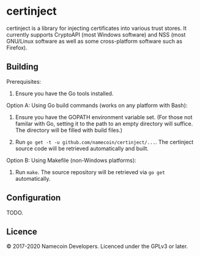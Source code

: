 # certinject

certinject is a library for injecting certificates into various trust stores.  It currently supports CryptoAPI (most Windows software) and NSS (most GNU/Linux software as well as some cross-platform software such as Firefox).

## Building

Prerequisites:

1. Ensure you have the Go tools installed.

Option A: Using Go build commands (works on any platform with Bash):

1. Ensure you have the GOPATH environment variable set. (For those not
   familar with Go, setting it to the path to an empty directory will suffice.
   The directory will be filled with build files.)

2. Run `go get -t -u github.com/namecoin/certinject/...`. The certinject source code will be
   retrieved automatically and built.

Option B: Using Makefile (non-Windows platforms):

1. Run `make`. The source repository will be retrieved via `go get`
   automatically.

## Configuration

TODO.

## Licence

© 2017-2020 Namecoin Developers.  Licenced under the GPLv3 or later.
